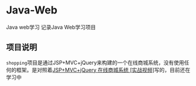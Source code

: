 # Java-Web
Java web学习
记录Java Web学习项目

## 项目说明

`shopping`项目是通过JSP+MVC+jQuery来构建的一个在线商城系统，没有使用任何的框架。是对照着[JSP+MVC+jQuery 在线商城系统 [实战视频]](http://edu.51cto.com/course/course_id-4041.html)写的，目前还在学习中


